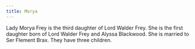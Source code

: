 ```yaml
---
title: Morya
---
```


Lady Morya Frey is the third daughter of Lord Walder Frey. She is the first daughter born of Lord Walder Frey and Alyssa Blackwood. She is married to Ser Flement Brax. They have three children.


